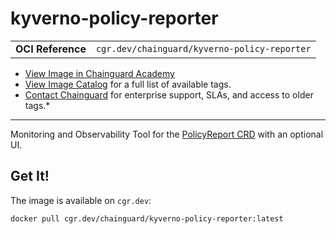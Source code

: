 <!--monopod:start-->
# kyverno-policy-reporter
| | |
| - | - |
| **OCI Reference** | `cgr.dev/chainguard/kyverno-policy-reporter` |


* [View Image in Chainguard Academy](https://edu.chainguard.dev/chainguard/chainguard-images/reference/kyverno-policy-reporter/overview/)
* [View Image Catalog](https://console.enforce.dev/images/catalog) for a full list of available tags.
* [Contact Chainguard](https://www.chainguard.dev/chainguard-images) for enterprise support, SLAs, and access to older tags.*

---
<!--monopod:end-->

<!--overview:start-->
Monitoring and Observability Tool for the [PolicyReport CRD](https://kyverno.github.io/policy-reporter/) with an optional UI.
<!--overview:end-->

<!--getting:start-->
## Get It!
The image is available on `cgr.dev`:

```
docker pull cgr.dev/chainguard/kyverno-policy-reporter:latest
```
<!--getting:end-->

<!--body:start-->
<!--body:end-->
